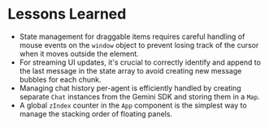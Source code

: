 
# Lessons Learned

*   State management for draggable items requires careful handling of mouse events on the `window` object to prevent losing track of the cursor when it moves outside the element.
*   For streaming UI updates, it's crucial to correctly identify and append to the last message in the state array to avoid creating new message bubbles for each chunk.
*   Managing chat history per-agent is efficiently handled by creating separate `Chat` instances from the Gemini SDK and storing them in a `Map`.
*   A global `zIndex` counter in the `App` component is the simplest way to manage the stacking order of floating panels.

